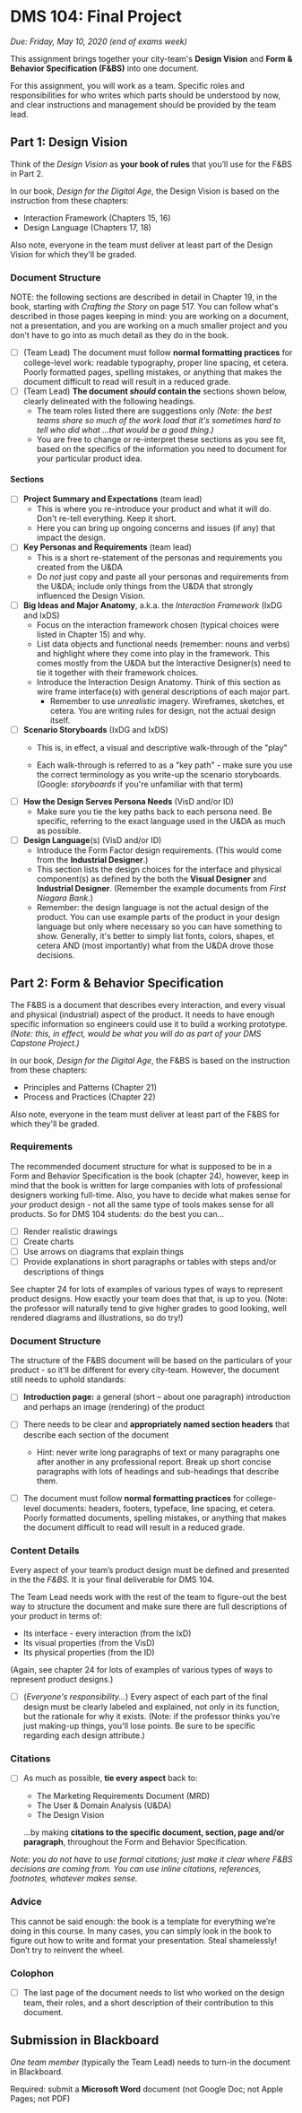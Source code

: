# DMS 104: Final Project

*Due: Friday, May 10, 2020 (end of exams week)*

This assignment brings together your city-team's **Design Vision** and **Form & Behavior Specification (F&BS)** into one document.

For this assignment, you will work as a team.  Specific roles and responsibilities for who writes which parts should be understood by now, and clear instructions and management should be provided by the team lead.

## Part 1: Design Vision

Think of the *Design Vision* as **your book of rules** that you’ll use for the F&BS in Part 2.  

In our book, *Design for the Digital Age*, the Design Vision is based on the instruction from these chapters:  

- Interaction Framework (Chapters 15, 16)
- Design Language (Chapters 17, 18)

Also note, everyone in the team must deliver at least part of the Design Vision for which they'll be graded.  

### Document Structure

NOTE: the following sections are described in detail in Chapter 19, in the book, starting with *Crafting the Story* on page 517.  You can follow what's described in those pages keeping in mind: you are working on a document, not a presentation, and you are working on a much smaller project and you don't have to go into as much detail as they do in the book. 

- [ ] (Team Lead) The document must follow **normal formatting practices** for college-level work: readable typography, proper line spacing, et cetera.  Poorly formatted pages, spelling mistakes, or anything that makes the document difficult to read will result in a reduced grade. 
- [ ] (Team Lead) **The document *should* contain the** sections shown below, clearly delineated with the following headings.
  - The team roles listed there are suggestions only *(Note: the best teams share so much of the work load that it's sometimes hard to tell who did what ...that would be a good thing.)*
  - You are free to change or re-interpret these sections as you see fit, based on the specifics of the information you need to document for your particular product idea.

#### Sections

- [ ] **Project Summary and Expectations** (team lead)
  - This is where you re-introduce your product and what it will do.  Don't re-tell everything.  Keep it short.
  - Here you can bring up ongoing concerns and issues (if any) that impact the design.
- [ ] **Key Personas and Requirements** (team lead)
  - This is a short re-statement of the personas and requirements you created from the U&DA
  - Do *not* just copy and paste all your personas and requirements from the U&DA; include only things from the U&DA that strongly influenced the Design Vision.
- [ ] **Big Ideas and Major Anatomy**, a.k.a. the *Interaction Framework* (IxDG and IxDS)
  - Focus on the interaction framework chosen (typical choices were listed in Chapter 15) and why. 
  - List data objects and functional needs (remember: nouns and verbs) and highlight where they come into play in the framework. This comes mostly from the U&DA but the Interactive Designer(s) need to tie it together with their framework choices.
  - Introduce the Interaction Design Anatomy.  Think of this section as wire frame interface(s) with general descriptions of each major part.
    - Remember to use *unrealistic* imagery. Wireframes, sketches, et cetera. You are writing rules for design, not the actual design itself.
- [ ] **Scenario Storyboards** (IxDG and IxDS)
  - This is, in effect, a visual and descriptive walk-through of the "play" 

  - Each walk-through is referred to as a "key path" - make sure you use the correct terminology as you write-up the scenario storyboards.  (Google: *storyboards* if you're unfamiliar with that term)
- [ ] **How the Design Serves Persona Needs** (VisD and/or ID)
  - Make sure you tie the key paths back to each persona need.  Be specific, referring to the exact language used in the U&DA as much as possible.
- [ ] **Design Language**(s) (VisD and/or ID)
  - Introduce the Form Factor design requirements. (This would come from the **Industrial Designer**.)
  - This section lists the design choices for the interface and physical component(s) as defined by the both the **Visual Designer** and **Industrial Designer**.  (Remember the example documents from *First Niagara Bank*.)
  - Remember: the design language is not the actual design of the product.  You can use example parts of the product in your design language but only where necessary so you can have something to show. Generally, it's better to simply list fonts, colors, shapes, et cetera AND (most importantly) what from the U&DA drove those decisions.



## Part 2: Form & Behavior Specification

The F&BS is a document that describes every interaction, and every visual and physical (industrial) aspect of the product.  It needs to have enough specific information so engineers could use it to build a working prototype.  *(Note: this, in effect, would be what you will do as part of your DMS Capstone Project.)*

In our book, *Design for the Digital Age*, the F&BS is based on the instruction from these chapters:  

- Principles and Patterns (Chapter 21)
- Process and Practices (Chapter 22)

Also note, everyone in the team must deliver at least part of the F&BS for which they'll be graded.  

### Requirements

The recommended document structure for what is supposed to be in a Form and Behavior Specification is the book (chapter 24), however, keep in mind that the book is written for large companies with lots of professional designers working full-time.  Also, you have to decide what makes sense for  *your* product design - not all the same type of tools makes sense for all products.  So for DMS 104 students: do the best you can...

- [ ] Render realistic drawings
- [ ] Create charts
- [ ] Use arrows on diagrams that explain things
- [ ] Provide explanations in short paragraphs or tables with steps and/or descriptions of things

See chapter 24 for lots of examples of various types of ways to represent product designs.  How exactly your team does that that, is up to you.  (Note: the professor will naturally tend to give higher grades to good looking, well rendered diagrams and illustrations, so do try!)

### Document Structure

The structure of the F&BS document will be based on the particulars of your product - so it'll be different for every city-team.  However, the document still needs to uphold standards:

- [ ] **Introduction page:** a general (short – about one paragraph) introduction and perhaps an image (rendering) of the product
- [ ] There needs to be clear and **appropriately named section headers** that describe each section of the document
  - Hint: never write long paragraphs of text or many paragraphs one after another in any professional report.  Break up short concise paragraphs with lots of headings and sub-headings that describe them.


- [ ] The document must follow **normal formatting practices** for college-level documents: headers, footers, typeface, line spacing, et cetera.  Poorly formatted documents, spelling mistakes, or anything that makes the document difficult to read will result in a reduced grade.

### Content Details

Every aspect of your team’s product design must be defined and presented in the the *F&BS.* It is your final deliverable for DMS 104.  

The Team Lead needs work with the rest of the team to figure-out the best way to structure the document and make sure there are full descriptions of your product in terms of:

- Its interface - every interaction (from the IxD)
- Its visual properties (from the VisD)
- Its physical properties (from the ID)

(Again, see chapter 24 for lots of examples of various types of ways to represent product designs.)

- [ ] (*Everyone's responsibility...*) Every aspect of each part of the final design must be clearly labeled and explained, not only in its function, but the rationale for why it exists.  (Note: if the professor thinks you're just making-up things, you'll lose points. Be sure to be specific regarding each design attribute.)

### Citations

- [ ] As much as possible, **tie every aspect** back to:

  - The Marketing Requirements Document (MRD)
  - The User & Domain Analysis (U&DA)
  - The Design Vision

  ...by making **citations to the specific document, section, page and/or paragraph**, throughout the Form and Behavior Specification. 

*Note: you do not have to use formal citations; just make it clear where F&BS decisions are coming from. You can use inline citations, references, footnotes, whatever makes sense.*

### Advice

This cannot be said enough: the book is a template for everything we’re doing in this course. In many cases, you can simply look in the book to figure out how to write and format your presentation.  Steal shamelessly!  Don’t try to reinvent the wheel.

### Colophon

- [ ] The last page of the document needs to list who worked on the design team, their roles, and a short description of their contribution to this document.

## Submission in Blackboard

*One team member* (typically the Team Lead) needs to turn-in the document in Blackboard.

Required: submit a **Microsoft Word** document (not Google Doc; not Apple Pages; not PDF)
